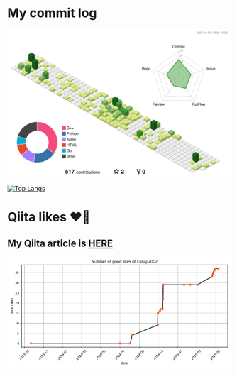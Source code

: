 # My commit log
![](./profile-3d-contrib/profile-green-animate.svg)


[![Top Langs](https://github-readme-stats.vercel.app/api/top-langs/?username=kanaji2002&theme=gruvbox_light&layout=default)](https://github.com/anuraghazra/github-readme-stats)


# Qiita likes ❤️‍🔥
##  My Qiita article is [HERE](https://qiita.com/kanaji2002)
![Qiita Likes Graph](output.png)




